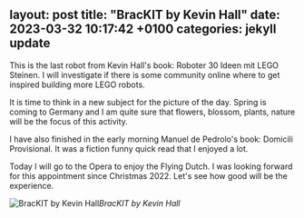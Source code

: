 layout: post
title:  "BracKIT by Kevin Hall"
date:   2023-03-32 10:17:42 +0100
categories: jekyll update
---

This is the last robot from Kevin Hall's book: Roboter 30 Ideen mit LEGO Steinen. I will investigate if there is some community online where to get inspired building more LEGO robots.

It is time to think in a new subject for the picture of the day. Spring is coming to Germany and I am quite sure that flowers, blossom, plants, nature will be the focus of this activity. 

I have also finished in the early morning Manuel de Pedrolo's book: Domicili Provisional. It was a fiction funny quick read that I enjoyed a lot.  

Today I will go to the Opera to enjoy the Flying Dutch. I was looking forward for this appointment since Christmas 2022. Let's see how good will be the experience.


![BracKIT by Kevin Hall](https://lh3.googleusercontent.com/pw/AMWts8BRftISnCIjdOGo4NGbBBX1UY-b4Vbf8EI0ripAClvOSlAq9hF2qIm8xqX0C7mGJka8zDSP_q7yCnr8GPympP6oxea_pr_wRjqUnvgNfdu-b3-R7yY=w2400)*BracKIT by Kevin Hall*&nbsp;



[jekyll-docs]: https://jekyllrb.com/docs/home
[jekyll-gh]:   https://github.com/jekyll/jekyll
[jekyll-talk]: https://talk.jekyllrb.com/



